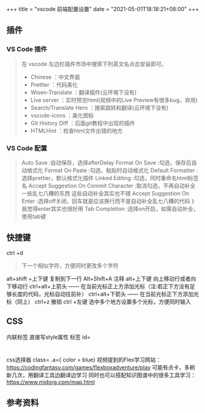 +++
title = "vscode 前端配置设置"
date = "2021-05-01T18:18:21+08:00"
+++
## 插件
> 
### VS Code 插件
> 在 vscode 左边栏插件市场中搜索下列英文名点击安装即可。
> - Chinese ：中文界面
> - Prettier ：代码美化
> - Wisen-Translate ：翻译插件(云环境下没有)
> - Live server ：实时预览html(视频中的Live Preview有很多bug，弃用)
> - Search/Translate Hero ：搜索跳转和翻译(云环境下没有)
> - vscode-icons ：美化图标
> - Git History Diff ：后面git教程中出现的插件
> - HTMLHint ：检查html文件出错的地方
> 
### VS Code 配置
> Auto Save :自动保存，选择afterDelay
> Format On Save :勾选，保存后自动格式化
> Format On Paste :勾选，粘贴时自动格式化
> Default Formatter :选择prettier，默认格式化插件
> Linked Editing :勾选，同时重命名html标签名
> Accept Suggestion On Commit Character :取消勾选，不再自动补全一些乱七八糟的东西
> 这些自动补全其实也不错
> Accept Suggestion On Enter :选择off关闭，回车就是应该换行而不是自动补全乱七八糟的代码
> 》 我觉得enter其实也很好用
> Tab Completion :选择on开启，如需自动补全，使用tab键


## 快捷键
ctrl +d  
> 下一个相似字符，方便同时更改多个字符

alt+shift +上下键 复制到下一行
Alt+Shift+A 注释
alt+上下键 向上移动行或者向下移动行
ctrl+alt+上箭头 —— 在当前光标正上方添加光标（注:若正下方没有足够长度的代码，光标自动往前补）
ctrl+alt+下箭头 —— 在当前光标正下方添加光标（同上）
ctrl+z 撤销
ctrl +左键 选中多个地方设置多个光标，方便同时输入

## CSS
内联标签
直接写style属性
标签
id= 
#
css选择器
class=
.a={
color = blue}
视频提到的Flex学习网站：https://codingfantasy.com/games/flexboxadventure/play 可能有点卡，多刷新几次，用翻译工具边翻译边学习 同时也可以搭配知识图谱中的很多工具学习：https://www.midorg.com/map.html

## 参考资料
